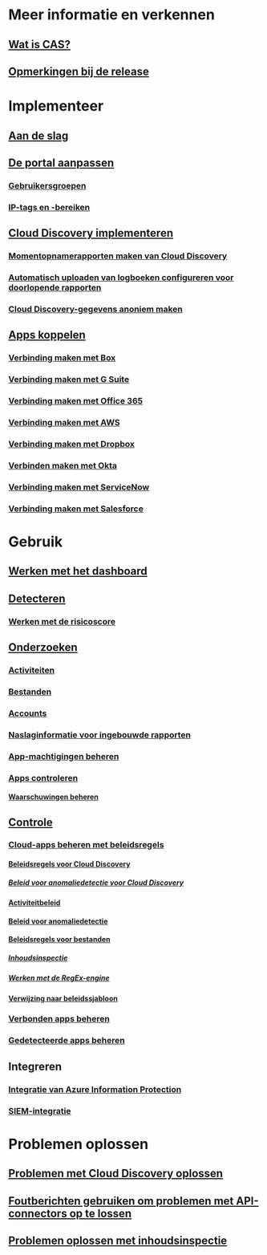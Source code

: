 # Meer informatie en verkennen
## [Wat is CAS?](what-is-cloud-app-security.md)
## [Opmerkingen bij de release](release-notes.md)
# Implementeer
## [Aan de slag](getting-started-with-cloud-app-security.md)
## [De portal aanpassen](general-setup.md)
### [Gebruikersgroepen](user-groups.md)
### [IP-tags en -bereiken](ip-tags.md)
## [Cloud Discovery implementeren](set-up-cloud-discovery.md)
### [Momentopnamerapporten maken van Cloud Discovery](create-snapshot-cloud-discovery-reports.md)
### [Automatisch uploaden van logboeken configureren voor doorlopende rapporten](configure-automatic-log-upload-for-continuous-reports.md)
### [Cloud Discovery-gegevens anoniem maken](cloud-discovery-anonymizer.md)
## [Apps koppelen](enable-instant-visibility-protection-and-governance-actions-for-your-apps.md)
### [Verbinding maken met Box](connect-box-to-microsoft-cloud-app-security.md)
### [Verbinding maken met G Suite](connect-google-apps-to-microsoft-cloud-app-security.md)
### [Verbinding maken met Office 365](connect-office-365-to-microsoft-cloud-app-security.md)
### [Verbinding maken met AWS](connect-aws-to-microsoft-cloud-app-security.md)
### [Verbinding maken met Dropbox](connect-dropbox-to-microsoft-cloud-app-security.md)
### [Verbinden maken met Okta](connect-okta-to-microsoft-cloud-app-security.md)
### [Verbinding maken met ServiceNow](connect-servicenow-to-microsoft-cloud-app-security.md)
### [Verbinding maken met Salesforce](connect-salesforce-to-microsoft-cloud-app-security.md)
# Gebruik
## [Werken met het dashboard](daily-activities-to-protect-your-cloud-environment.md)
## [Detecteren](working-with-cloud-discovery-data.md)
### [Werken met de risicoscore](risk-score.md)
## [Onderzoeken](investigate.md)
### [Activiteiten](activity-filters.md)
### [Bestanden](file-filters.md)
### [Accounts](accounts.md)
### [Naslaginformatie voor ingebouwde rapporten](built-in-report-reference.md)
### [App-machtigingen beheren](manage-app-permissions.md)
### [Apps controleren](monitor-alerts.md)
#### [Waarschuwingen beheren](managing-alerts.md)
## [Controle](control.md)
### [Cloud-apps beheren met beleidsregels](control-cloud-apps-with-policies.md)
#### [Beleidsregels voor Cloud Discovery](cloud-discovery-policies.md)
##### [Beleid voor anomaliedetectie voor Cloud Discovery](cloud-discovery-anomaly-detection-policy.md)
#### [Activiteitbeleid](user-activity-policies.md)
#### [Beleid voor anomaliedetectie](anomaly-detection-policy.md)
#### [Beleidsregels voor bestanden](data-protection-policies.md)
##### [Inhoudsinspectie](content-inspection.md)
##### [Werken met de RegEx-engine](working-with-the-regex-engine.md)
#### [Verwijzing naar beleidssjabloon](policy-template-reference.md)
### [Verbonden apps beheren](governance-actions.md)
### [Gedetecteerde apps beheren](governance-discovery.md)
## Integreren
### [Integratie van Azure Information Protection](azip-integration.md)
### [SIEM-integratie](siem.md)
# Problemen oplossen
## [Problemen met Cloud Discovery oplossen](troubleshooting-cloud-discovery.md)
## [Foutberichten gebruiken om problemen met API-connectors op te lossen](troubleshooting-api-connectors-using-error-messages.md)
## [Problemen oplossen met inhoudsinspectie](troubleshooting-content-inspection.md)